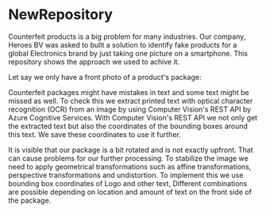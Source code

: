 # NewRepository

Counterfeit products is a big problem for many industries. Our company, Heroes BV was asked to bullt a solution to identify fake products for a global Electronics brand by just taking one picture on a smartphone. This repository shows the approach we used to achive it.

Let say we only have a front photo of a product's package:


Counterfeit packages might have mistakes in text and some text might be missed as well. To check this we extract printed text with optical character recognition (OCR) from an image by using Computer Vision's REST API by Azure Cognitive Services.
With Computer Vision's REST API we not only get the extracted text but also the coordinates of the bounding boxes around this text. We save these coordinates to use it further.


It is visible that our package is a bit rotated and is not exactly upfront. That can cause problems for our further processing. To stabilize the image we need to apply geometrical transformations such as affine transformations, perspective transformations and undistortion. To implement this we use bounding box coordinates of Logo and other text,  Different combinations are possible depending on location and amount of text on the front side of the package. 
<script src="https://gist.github.com/inspirenata/095f552c28f55881406361421359dd76.js"></script>






